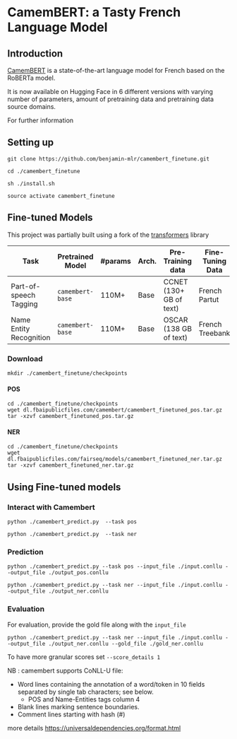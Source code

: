 # CamemBERT: a Tasty French Language Model

## Introduction

[CamemBERT](https://arxiv.org/abs/1911.03894) is a state-of-the-art language model for French based on the RoBERTa model.

It is now available on Hugging Face in 6 different versions with varying number of parameters, amount of pretraining data and pretraining data source domains.

For further information

## Setting up 


`git clone https://github.com/benjamin-mlr/camembert_finetune.git`

`cd ./camembert_finetune`

`sh ./install.sh`

`source activate camembert_finetune` 


## Fine-tuned Models

This project was partially built using a fork of the [transformers](https://huggingface.co/transformers) library 

|Task |  Pretrained Model                          | #params                        | Arch. | Pre-Training data                    |   Fine-Tuning Data | 
|--------|--------------------------------|--------------------------------|-------|-----------------------------------|-----------------------------| 
| Part-of-speech Tagging | `camembert-base` | 110M+   | Base  | CCNET (130+ GB of text)            | French Partut |
| Name Entity Recognition | `camembert-base` | 110M+   | Base  | OSCAR (138 GB of text)            | French Treebank | 

### Download

`mkdir ./camembert_finetune/checkpoints`    

#### POS

`cd ./camembert_finetune/checkpoints`   
`wget dl.fbaipublicfiles.com/camembert/camembert_finetuned_pos.tar.gz`     
`tar -xzvf camembert_finetuned_pos.tar.gz`

#### NER 

`cd ./camembert_finetune/checkpoints`  
`wget dl.fbaipublicfiles.com/fairseq/models/camembert_finetuned_ner.tar.gz`      
`tar -xzvf camembert_finetuned_ner.tar.gz`
 

## Using Fine-tuned models 

### Interact with Camembert 

`python ./camembert_predict.py  --task pos`


`python ./camembert_predict.py  --task ner`

### Prediction 

`python ./camembert_predict.py --task pos --input_file ./input.conllu --output_file ./output_pos.conllu` 


`python ./camembert_predict.py --task ner --input_file ./input.conllu --output_file ./output_ner.conllu`
 

### Evaluation  

For evaluation, provide the gold file along with the `input_file`

`python ./camembert_predict.py --task ner --input_file ./input.conllu --output_file ./output_ner.conllu --gold_file ./gold_ner.conllu `

To have more granular scores set `--score_details 1` 


NB : camembert supports CoNLL-U file: 
- Word lines containing the annotation of a word/token in 10 fields separated by single tab characters; see below.
    - POS and Name-Entities tags column 4
- Blank lines marking sentence boundaries.
- Comment lines starting with hash (#)
  

more details https://universaldependencies.org/format.html

 